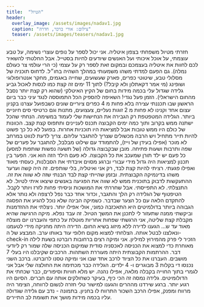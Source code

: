 ```yaml
---
title:  "הטיול"
header:
  overlay_image: /assets/images/nadav1.jpg
  caption: "צילום: אורי ברכר, חדרה"
  teaser: /assets/images/teasers/nadav1.jpg
---
```

<!--more-->

חזרתי מטיול משפחתי בצפון איטליה. אני יכול לספר על נופים עוצרי נשימה, על טבע עוצמתי, על אוכל איכותי ועל האנשים שיודעים לחיות בסטייל. אבל החלטתי להשאיר לכם לחוות את איטליה בעצמכם ובמקום זאת לספר רק על עצמי (כי הרי עולמי צר כעולם נמלה).
גם הפעם למדתי משהו משמעותי במהלך השהיה בחו״ל. לדחוס תוכניה של מסלולי טבע, שיטוטי כפרים, פארק שעשועים, שחייה באגמים, מחקר אנטרופולוגי ושופינג (מי אמר דקאתלון ולא קיבל?) לתוך 11 ימים זה קצת כמו לנסות לאכול גביע גלידה שגדול עלי בכמה מידות בחום של הקיץ האיטלקי (שהוא רק קצת יותר נסבל מהחום הישראלי). הזמן פעל נגדי!
השאיפה להספיק הכל התמוססה לנגד עיני כבר ביום הראשון שבו תכננתי עצירה בלא פחות מ 4 כפרים ציוריים שונים כשבפועל עצרנו בקניון עצום אחד וקנינו לא פחות מ 2 זוגות נעליים, צעצועים, מתנות וגם כרטיסי סים חיוניים ביותר.
הגלידה המטפטפת רק הגבירה את הנחישות שלי לעמוד במשימה. הנחתי שהכל ישתנה ממש בקרוב ותוך כמה ימים הקבוצה תכנס לעניינים ותתפוס קצת קצב. הכוונות של כולם היו ממש טובות אבל למציאות היו תוכניות אחרות.
בפועל לא כל כך פשוט להיות תייר מתחיל ויש הרבה מכשולים שצריך להתגבר עליהם. צריך לדעת לנווט במרחב לא מוכר (אפילו בעידן של וייז), להתמודד עם שילוט מבלבל, להתגבר על פערים של שפה ותרבות ושעות פתיחה. מובן שבקבוצה גדולה (של תשעה נפשות שותפות למסע) כל פעם יש ילד תורן שמעכב את כל הקבוצה. לא פעם הילד הזה הוא אני.
הפער בין תכנון למציאות היה גדול מידי עבורי וברגע מסוים איבדתי את הסבלנות, כעסתי מאוד ואפילו פגעתי. רציתי להיות קצת לבד, רק אני ואיטליה, בלי שותפים. זה היה קשה וערער משהו בדינמיקה הקבוצתית. ובזמן שהייתי קצת לבד הבנתי שזה לא שווה את זה. ההתעקשות  לדבוק בתוכנית ממש לא שווה את הפגיעה באנשים שיצאו איתי לטיול. לא התנצלתי. לא התפייסתי. אבל שחררתי את המושכות וניסיתי פחות לזרז ויותר לקבל.
הטיפטוף של הגלידה רק הלך והתגבר, וכדור אחד כבר נפל לרצפה ולא נותר אלא להתקדם הלאה עם כל הצער שבדבר.
כשמיקה הבינה שלא נוכל להגיע את הפסגה הגבוהה ביותר בדולמיטים היא התאכזבה כמוני, אולי אפילו יותר. ניצלתי את ההזדמנות וביקשתי ממנה שתעזור לי לתכנן את המשך הטיול. זה עבד נפלא. מיקה הרגישה שהיא מקבלת קצת שליטה, אני הרגשתי שפחות אחריות מוטלת על כתפי והעברנו יום מוצלח מאוד עד ש…
הגענו לדירה ללא מיזוג בשיא החום. הדירה היתה מחניקה מידי לטעמנו ונאלצנו לבטל אותה. הצלחתי למצוא מקום חלופי עוד באותו ערב. המבצע של ה- check-in הזכיר לי פרק מהמירוץ למיליון. אני ומיקה רצים ברחובות רוברטו בשעת לילה מאוחרת כדי למצוא את הכניסה לאכסניה סודית שמיקום הכניסה שלה שמור רק ליודעי דבר.
ההרתמות הקבוצתית היתה מעוררת השתהות. הרכבים שקיבלנו היו בעלי 7 מושבים. העברנו את כל הציוד לרכב אחד שבו אני ומיקה טסנו לרוברטו. ברכב השני נכנסו די בקלות 3 מבוגרים ו- 4 ילדים.
הגלידה כבר מכתימה את החולצה שלי אבל אני לגמרי בתוך החוייה בקבלה מלאה, אפילו נהנה. יש מלא חוויות וסיפורים, כבר שכחתי את הדולומיטים. גלידה נמסה זה הכי כיף, בעיקר כשחולקים אותה עם חברים.
הסיום היו רגוע יותר. ברגע שירדנו מההרים והגענו למישור טלי חזרה לנשום לרווחה, הצימר היה מרווח ומפנק, אפילו הרכב השכור התרווח לו בחניון.
בתמונה - נדב עם גלידה שגדולה עליו בכמה מידות מושך את תשומת לב התיירים.